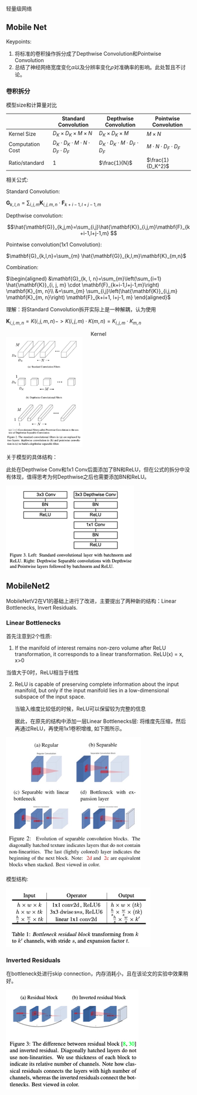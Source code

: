 轻量级网络

## Mobile Net

Keypoints:

1. 将标准的卷积操作拆分成了Depthwise Convolution和Pointwise Convolution
2. 总结了神经网络宽度变化$\alpha$以及分辨率变化$\rho$对准确率的影响。此处暂且不讨论。

### 卷积拆分

模型size和计算量对比

|                  | Standard Convolution                           | Depthwise Convolution                   | Pointwise Convolution        |
| ---------------- | ---------------------------------------------- | --------------------------------------- | ---------------------------- |
| Kernel Size      | $D_K\times D_K\times M\times N$                | $D_K\times D_K \times  M$               | $M\times  N$                 |
| Computation Cost | $D_K\cdot D_K\cdot M\cdot N\cdot D_F\cdot D_F$ | $D_K\cdot D_K\cdot M\cdot D_F\cdot D_F$ | $M\cdot N\cdot D_F\cdot D_F$ |
| Ratio/standard   | 1                                              | $\frac{1}{N}$                           | $\frac{1}{D_K^2}$            |

相关公式:

Standard Convolution:

$\mathbf{G}_{k, l, n}=\sum_{i, j, m} \mathbf{K}_{i, j, m, n} \cdot \mathbf{F}_{k+i-1, l+j-1, m}$

Depthwise convolution:

$$\hat{\mathbf{G}}_{k,j,m}=\sum_{i,j}\hat{\mathbf{K}}_{i,j,m}\mathbf{F}_{k+i-1,l+j-1,m} $$

Pointwise convolution(1x1 Convolution):

$\mathbf{G}_{k,l,n}=\sum_{m} \hat{\mathbf{G}}_{k,l,m}\mathbf{K}_{m,n}$

Combination:

$\begin{aligned}
&\mathbf{G}_{k, l, n}=\sum_{m}\left(\sum_{i=1} \hat{\mathbf{K}}_{i, j, m} \cdot \mathbf{F}_{k+i-1,l+j-1,m}\right) \mathbf{K}_{m, n}\\
&=\sum_{m} \sum_{i,j}\left(\hat{\mathbf{K}}_{i,j,m} \mathbf{K}_{m, n}\right) \mathbf{F}_{k+i+1, l+j-1, m}
\end{aligned}$

理解：将Standard Convolution拆开实际上是一种解耦，认为使用

$\mathbf{K}_{i,j,m,n}=K(i,j,m,n)->K(i,j,m)\cdot K(m,n)=K_{i,j,m}\cdot K_{m,n}$

<center>Kernel</center>

<img src="./mobilenet/mobilenet1.jpg" alt="mobilenet1" style="zoom:60%;">

关于模型的具体结构：

此处在Depthwise Conv和1x1 Conv后面添加了BN和ReLU，但在公式的拆分中没有体现，值得思考为何Depthwise之后也需要添加BN和ReLU。

![mbn2](./mobilenet/mbn2.jpg)



## MobileNet2

MobileNetV2在V1的基础上进行了改进，主要提出了两种新的结构：Linear Bottlenecks, Invert Residuals.

### Linear Bottlenecks

首先注意到2个性质: 

1.  If the manifold of interest remains non-zero volume after ReLU transformation, it corresponds to a linear transformation. ReLU(x) = x, x>0

   当值大于0时，ReLU相当于线性

2. ReLU is capable of preserving complete information about the input manifold, but only if the input manifold lies in a low-dimensional subspace of the input space.

   当输入维度比较低的时候，ReLU可以保留较为完整的信息

   

   据此，在原先的结构中添加一层Linear Bottlenecks层: 将维度先压缩，然后再通过ReLU，再使用1x1卷积增维, 如下图所示。

<img src="./mobilenet/mobilenetv2_1.png" alt="mobilenetv2_1" style="zoom:80%;" />

模型结构:

![Screenshot2020_05_29_192843](./mobilenet/mobilenetv2_3.jpg)

### Inverted Residuals

在bottleneck处进行skip connection，内存消耗小，且在该论文的实验中效果稍好。

![mobilenetv2_2](./mobilenet/mobilenetv2_2.jpg)

